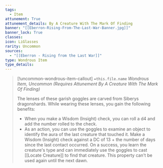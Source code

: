 ```yaml
---
tags:
  - Item
attunement: True
attunement_details: By A Creature With The Mark Of Finding
banner: "[[Eberron-Rising-From-The-Last-War-Banner.jpg]]"
banner_lock: True
classes:
icon: LiGlasses
rarity: Uncommon
sources:
  - "[[Eberron - Rising from the Last War]]"
type: Wondrous Item
type_details: 
---
```

>[!uncommon-wondrous-item-callout] `=this.file.name`
>*Wondrous Item, Uncommon (Requires Attunement By A Creature With The Mark Of Finding)*
>
>The lenses of these garish goggles are carved from Siberys dragonshards. While wearing these lenses, you gain the following benefits:
>
>* When you make a Wisdom (Insight) check, you can roll a d4 and add the number rolled to the check.
>* As an action, you can use the goggles to examine an object to identify the aura of the last creature that touched it. Make a Wisdom (Insight) check against a DC of 13 + the number of days since the last contact occurred. On a success, you learn the creature's type and can immediately use the goggles to cast [[Locate Creature]] to find that creature. This property can't be used again until the next dawn.
>
>
